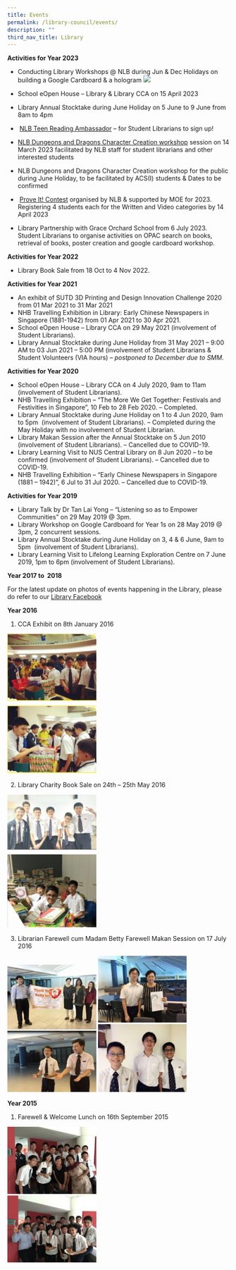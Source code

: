 ```yaml
---
title: Events
permalink: /library-council/events/
description: ""
third_nav_title: Library
---
```

**Activities for Year 2023**

*   Conducting Library Workshops @ NLB during Jun &amp; Dec Holidays on building a Google Cardboard &amp; a hologram ![](https://lh5.googleusercontent.com/g1mxuuHo6T4Qh8MJ1eQP5LVQc5kt_8ckszS1TCTf2A-AWRWa1oStPaxaSkIpDfT41hLSz0pKToTCXmfvMML5wjRol_F13fSEPTlX-p3_aY25TH3et0uJ6jy9KieShqDBWtD9E_vRhJpT)
    
*   School eOpen House – Library &amp; Library CCA on 15 April 2023
    
*   Library Annual Stocktake during June Holiday on 5 June to 9 June from 8am to 4pm
    
*   &nbsp;[NLB Teen Reading Ambassador](https://go.gov.sg/nlb-tra) – for Student Librarians to sign up!
    
*   [NLB Dungeons and Dragons Character Creation workshop](https://www.acsindep.moe.edu.sg/announcements/acspression-march-2023/dungeons-dragons-character-creation-workshop/) session on 14 March 2023 facilitated by NLB staff for student librarians and other interested students
    
*   NLB Dungeons and Dragons Character Creation workshop for the public during June Holiday, to be facilitated by ACS(I) students &amp; Dates to be confirmed
    
*   &nbsp;[Prove It! Contest](https://sure.nlb.gov.sg/events/proveit2021/) organised by NLB &amp; supported by MOE for 2023. Registering 4 students each for the Written and Video categories by 14 April 2023
    

*   Library Partnership with Grace Orchard School from 6 July 2023. Student Librarians to organise activities on OPAC search on books, retrieval of books, poster creation and google cardboard workshop.  


**Activities for Year 2022**

*   Library Book Sale from 18 Oct to 4 Nov 2022.

**Activities for Year 2021**&nbsp;

*   An exhibit of SUTD 3D Printing and Design Innovation Challenge 2020 from 01 Mar 2021 to 31 Mar 2021
*   NHB Travelling Exhibition in Library: Early Chinese Newspapers in Singapore (1881-1942) from 01 Apr 2021 to 30 Apr 2021.
*   School eOpen House – Library CCA on 29 May 2021 (involvement of Student Librarians).
*   Library Annual Stocktake during June Holiday from 31 May 2021 – 9:00 AM to 03 Jun 2021 – 5:00 PM (involvement of Student Librarians &amp; Student Volunteers (VIA hours)&nbsp;_– postponed to December due to SMM._

**Activities for Year 2020**

*   School eOpen House – Library CCA on 4 July 2020, 9am to 11am&nbsp; (involvement of Student Librarians).
*   NHB Travelling Exhibition – “The More We Get Together: Festivals and Festivities in Singapore”, 10 Feb to 28 Feb 2020. – Completed.
*   Library Annual Stocktake during June Holiday on 1 to 4 Jun 2020, 9am to 5pm&nbsp; (involvement of Student Librarians). – Completed during the May Holiday with no involvement of Student Librarian.
*   Library Makan Session after the Annual Stocktake on 5 Jun 2010 (involvement of Student Librarians). – Cancelled due to COVID-19.
*   Library Learning Visit to NUS Central Library on 8 Jun 2020 – to be confirmed (involvement of Student Librarians). – Cancelled due to COVID-19.
*   NHB Travelling Exhibition – “Early Chinese Newspapers in Singapore (1881 – 1942)”, 6 Jul to 31 Jul 2020. – Cancelled due to COVID-19.

**Activities for Year 2019**

*   Library Talk by Dr Tan Lai Yong – “Listening so as to Empower Communities” on 29 May 2019 @ 3pm.
*   Library Workshop on Google Cardboard for Year 1s on 28 May 2019 @ 3pm, 2 concurrent sessions.
*   Library Annual Stocktake during June Holiday on 3, 4 &amp; 6 June, 9am to 5pm&nbsp; (involvement of Student Librarians).
*   Library Learning Visit to Lifelong Learning Exploration Centre on 7 June 2019, 1pm to 6pm (involvement of Student Librarians).

**Year 2017 to&nbsp; 2018**

For the latest update on photos of events happening in the Library, please do refer to our&nbsp;[Library Facebook](http://www.facebook.com/shawlibrary)

**Year 2016**

1. CCA Exhibit on 8th&nbsp;January 2016

<img src="/images/library%201.png" style="width:40%">
		 
2. Library Charity Book Sale on 24th – 25th May 2016

<img src="/images/library%202.png" style="width:40%">
		 
3. Librarian Farewell cum Madam Betty Farewell Makan Session on 17 July 2016

<img src="/images/library%203-1.png" style="width:40%">
<img src="/images/library%203-2.png" style="width:40%">


**Year 2015**

1.  Farewell &amp; Welcome Lunch on 16th&nbsp;September 2015

<img src="/images/library%204.png" style="width:40%">
